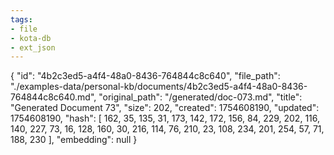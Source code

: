```yaml
---
tags:
- file
- kota-db
- ext_json
---
```

{
  "id": "4b2c3ed5-a4f4-48a0-8436-764844c8c640",
  "file_path": "./examples-data/personal-kb/documents/4b2c3ed5-a4f4-48a0-8436-764844c8c640.md",
  "original_path": "/generated/doc-073.md",
  "title": "Generated Document 73",
  "size": 202,
  "created": 1754608190,
  "updated": 1754608190,
  "hash": [
    162,
    35,
    135,
    31,
    173,
    142,
    172,
    156,
    84,
    229,
    202,
    116,
    140,
    227,
    73,
    16,
    128,
    160,
    30,
    216,
    114,
    76,
    210,
    23,
    108,
    234,
    201,
    254,
    57,
    71,
    188,
    230
  ],
  "embedding": null
}
